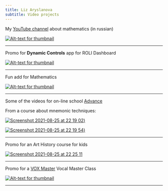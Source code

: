 ```yaml
---
title: Liz Aryslanova
subtitle: Video projects
---
```




 My [YouTube channel](https://www.youtube.com/c/ЛизаоМатематике) about mathematics (in russian) 


[![Alt-text for thumbnail](https://img.youtube.com/vi/-pSEr79Ibxw/0.jpg)](https://www.youtube.com/watch?v=-pSEr79Ibxw)

---

 Promo for **Dynamic Controls** app for ROLI Dashboard

[![Alt-text for thumbnail](https://img.youtube.com/vi/NrpUNTRJZtc/0.jpg)](https://www.youtube.com/watch?v=NrpUNTRJZtc)


---


 Fun add for Mathematics

[![Alt-text for thumbnail](https://img.youtube.com/vi/HpRZO4PLomo/0.jpg)](https://www.youtube.com/watch?v=HpRZO4PLomo)

---

 Some of the videos for on-line school [Advance](https://advance24.online)


From a course about mnemonic techniques:

[![Screenshot 2021-08-25 at 22 19 02](https://user-images.githubusercontent.com/84514278/130851970-32c939fc-8111-4dc0-9c33-519bc416f9f2.png))](https://drive.google.com/file/d/1efcc9Lrej58cMHDG5Zus7-4GuTWxi0M9/view?usp=sharing)

[![Screenshot 2021-08-25 at 22 19 54](https://user-images.githubusercontent.com/84514278/130852017-7f4dfd75-6c1c-475a-a741-d9c360023d07.png))](https://drive.google.com/file/d/1582VGsodPQ8dNCN9zRFJ8iYJJPK00guW/view?usp=sharing)

---

 Promo for an Art History course for kids 
 
 [![Screenshot 2021-08-25 at 22 25 11](https://user-images.githubusercontent.com/84514278/130852428-bfda1050-5f3a-40ab-bf95-3eb880796a0d.png)](https://vk.com/video1353336_456239047)



---

Promo for a [VOX Master](https://voxmaster.ru) Vocal Master Class 


[![Alt-text for thumbnail](https://img.youtube.com/vi/lTOBK_pBtww/0.jpg)](https://www.youtube.com/watch?v=lTOBK_pBtww)


---


